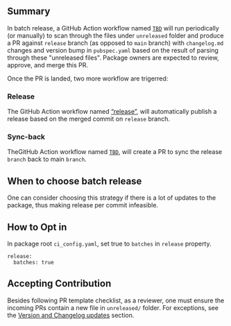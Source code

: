## Summary

In batch release, a GitHub Action workflow named [`TBD`](TBD) will run periodically (or manually) to scan through the files under `unreleased` folder and produce a PR against `release` branch (as opposed to `main` branch) with `changelog.md` changes and version bump in `pubspec.yaml` based on the result of parsing through these "unreleased files". Package owners are expected to review, approve, and merge this PR.

Once the PR is landed, two more workflow are trigerred:

### Release

The GitHub Action workflow named [“release”](https://github.com/flutter/packages/blob/main/.github/workflows/release.yml), will automatically publish a release based on the merged commit on `release` branch.

### Sync-back

TheGitHub Action workflow named [`TBD`](TBD), will create a PR to sync the release `branch` back to main `branch`.

## When to choose batch release

One can consider choosing this strategy if there is a lot of updates to the package, thus making release per commit infeasible.

## How to Opt in

In package root `ci_config.yaml`, set true to `batches` in `release` property.

```
release:
  batches: true
```


## Accepting Contribution

Besides following PR template checklist, as a reviewer, one must ensure the incoming PRs contain a new file in `unreleased/` folder. For exceptions, see the [Version and Changelog updates](https://github.com/flutter/flutter/blob/master/docs/ecosystem/contributing/README.md#version-and-changelog-updates) section.
